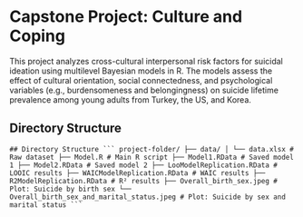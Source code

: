 # Capstone Project: Culture and Coping

This project analyzes cross-cultural interpersonal risk factors for suicidal ideation using multilevel Bayesian models in R. The models assess the effect of cultural orientation, social connectedness, and psychological variables (e.g., burdensomeness and belongingness) on suicide lifetime prevalence among young adults from Turkey, the US, and Korea.

## Directory Structure

<pre><code>## Directory Structure ``` project-folder/ ├── data/ │ └── data.xlsx # Raw dataset ├── Model.R # Main R script ├── Model1.RData # Saved model 1 ├── Model2.RData # Saved model 2 ├── LooModelReplication.RData # LOOIC results ├── WAICModelReplication.RData # WAIC results ├── R2ModelReplication.RData # R² results ├── Overall_birth_sex.jpeg # Plot: Suicide by birth sex └── Overall_birth_sex_and_marital_status.jpeg # Plot: Suicide by sex and marital status ``` </code></pre>
